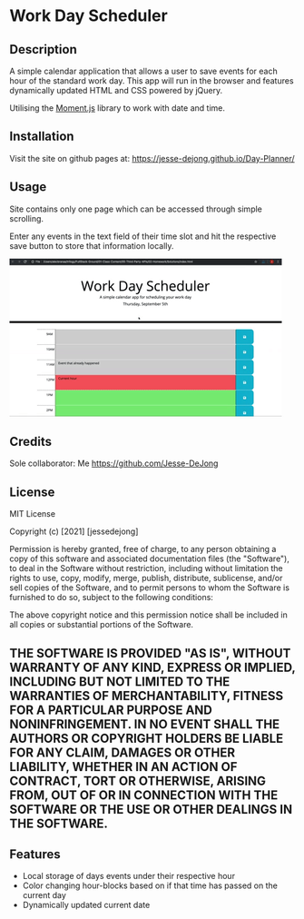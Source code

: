 # Work Day Scheduler

## Description

A simple calendar application that allows a user to save events for each hour of the standard work day. This app will run in the browser and features dynamically updated HTML and CSS powered by jQuery.

Utilising the [Moment.js](https://momentjs.com/) library to work with date and time.

## Installation
Visit the site on github pages at: https://jesse-dejong.github.io/Day-Planner/

## Usage
Site contains only one page which can be accessed through simple scrolling.

Enter any events in the text field of their time slot and hit the respective save button to store that information locally.

![Website Demo](Assets/img/05-third-party-apis-homework-demo.gif)

## Credits
Sole collaborator: Me https://github.com/Jesse-DeJong

## License
MIT License

Copyright (c) [2021] [jessedejong]

Permission is hereby granted, free of charge, to any person obtaining a copy
of this software and associated documentation files (the "Software"), to deal
in the Software without restriction, including without limitation the rights
to use, copy, modify, merge, publish, distribute, sublicense, and/or sell
copies of the Software, and to permit persons to whom the Software is
furnished to do so, subject to the following conditions:

The above copyright notice and this permission notice shall be included in all
copies or substantial portions of the Software.

THE SOFTWARE IS PROVIDED "AS IS", WITHOUT WARRANTY OF ANY KIND, EXPRESS OR
IMPLIED, INCLUDING BUT NOT LIMITED TO THE WARRANTIES OF MERCHANTABILITY,
FITNESS FOR A PARTICULAR PURPOSE AND NONINFRINGEMENT. IN NO EVENT SHALL THE
AUTHORS OR COPYRIGHT HOLDERS BE LIABLE FOR ANY CLAIM, DAMAGES OR OTHER
LIABILITY, WHETHER IN AN ACTION OF CONTRACT, TORT OR OTHERWISE, ARISING FROM,
OUT OF OR IN CONNECTION WITH THE SOFTWARE OR THE USE OR OTHER DEALINGS IN THE
SOFTWARE.
---

## Features
- Local storage of days events under their respective hour
- Color changing hour-blocks based on if that time has passed on the current day
- Dynamically updated current date
